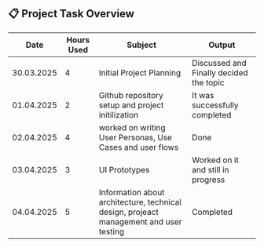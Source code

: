 ## 📋 Project Task Overview

| Date           | Hours Used                        | Subject    | Output     |
|--------------------|---------------------------------------------|------------|------------------|
| 30.03.2025             | 4                          | Initial Project Planning     | Discussed and Finally decided the topic       |
| 01.04.2025             | 2                  | Github repository setup and project initilization    | It was successfully completed      |
| 02.04.2025             | 4           |   worked on writing User Personas, Use Cases and user flows   | Done      |
| 03.04.2025             | 3                | UI Prototypes | Worked on it and still in progress           |
| 04.04.2025             | 5                | Information about architecture, technical design, projeact management and user testing  | Completed               |
